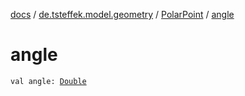 [docs](../../index.md) / [de.tsteffek.model.geometry](../index.md) / [PolarPoint](index.md) / [angle](./angle.md)

# angle

`val angle: `[`Double`](https://kotlinlang.org/api/latest/jvm/stdlib/kotlin/-double/index.html)